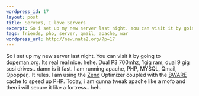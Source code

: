 ```yaml
--- 
wordpress_id: 17
layout: post
title: Servers, I love Servers
excerpt: So i set up my new server last night. You can visit it by going to dopeman.org. Its real real nice. hehe. Dual P3 700mhz, 1gig ram, dual 9 gig scsi drives.. damn is it fast. I am running apache, PHP, MYSQL, Qmail, Qpopper,. It rules. I am using the Zend Optimizer coupled with the BWA...
tags: friends, php, server, qmail, apache, war
wordpress_url: http://new.nata2.org/?p=17
---
```

So i set up my new server last night. You can visit it by going to <a href="http://www.dopeman.org">dopeman.org</a>. Its real real nice. hehe. Dual P3 700mhz, 1gig ram, dual 9 gig scsi drives.. damn is it fast. I am running apache, PHP, MYSQL, Qmail, Qpopper,. It rules. I am using the <a href="http://www.zend.com">Zend</a> Optimizer coupled with the <a href="http://bwcache.bware.it/cache.htm">BWARE</a> cache to speed up PHP. Today, i am gunna tweak apache like a mofo and then i will secure it like a fortress.. heh. 
